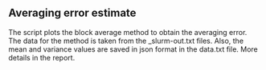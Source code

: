 ## Averaging error estimate

The script plots the block average method to obtain the averaging error. The data for the method is taken from the _slurm-out.txt files. Also, the mean and variance values are saved in json format in the data.txt file. More details in the report.
